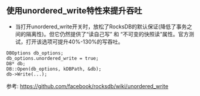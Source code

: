 ## 使用unordered_write特性来提升吞吐 
- 当打开unordered_write开关时，放松了RocksDB的默认保证(降低了事务之间的隔离性)。但它仍然提供了“读自己写” 和 “不可变的快照读”属性。官方测试，打开该选项可提升40%-130%的写吞吐。
```
DBOptions db_options;
db_options.unordered_write = true;
DB* db;
DB::Open(db_options, kDBPath, &db);
db->Write(...);
```
参考: https://github.com/facebook/rocksdb/wiki/unordered_write
